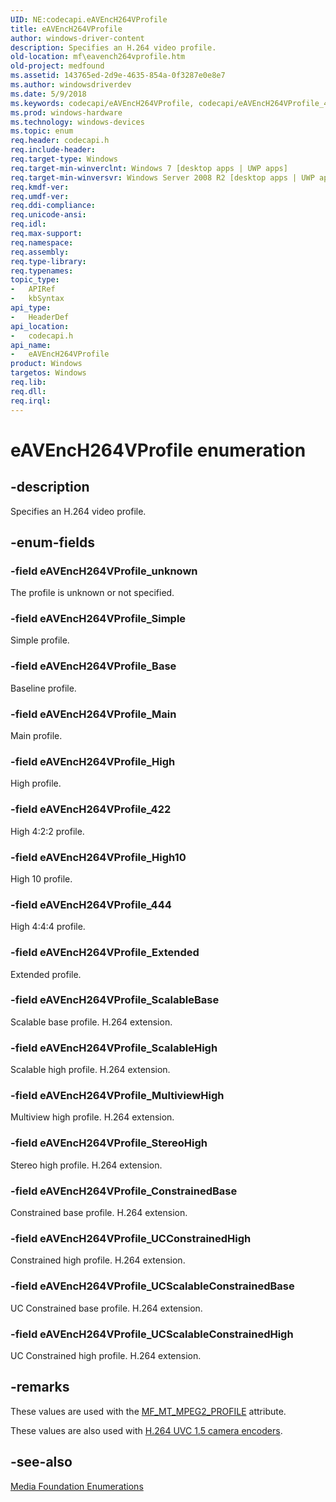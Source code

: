 ```yaml
---
UID: NE:codecapi.eAVEncH264VProfile
title: eAVEncH264VProfile
author: windows-driver-content
description: Specifies an H.264 video profile.
old-location: mf\eavench264vprofile.htm
old-project: medfound
ms.assetid: 143765ed-2d9e-4635-854a-0f3287e0e8e7
ms.author: windowsdriverdev
ms.date: 5/9/2018
ms.keywords: codecapi/eAVEncH264VProfile, codecapi/eAVEncH264VProfile_422, codecapi/eAVEncH264VProfile_444, codecapi/eAVEncH264VProfile_Base, codecapi/eAVEncH264VProfile_ConstrainedBase, codecapi/eAVEncH264VProfile_Extended, codecapi/eAVEncH264VProfile_High, codecapi/eAVEncH264VProfile_High10, codecapi/eAVEncH264VProfile_Main, codecapi/eAVEncH264VProfile_MultiviewHigh, codecapi/eAVEncH264VProfile_ScalableBase, codecapi/eAVEncH264VProfile_ScalableHigh, codecapi/eAVEncH264VProfile_Simple, codecapi/eAVEncH264VProfile_StereoHigh, codecapi/eAVEncH264VProfile_UCConstrainedHigh, codecapi/eAVEncH264VProfile_UCScalableConstrainedBase, codecapi/eAVEncH264VProfile_UCScalableConstrainedHigh, codecapi/eAVEncH264VProfile_unknown, eAVEncH264VProfile, eAVEncH264VProfile enumeration [Media Foundation], eAVEncH264VProfile_422, eAVEncH264VProfile_444, eAVEncH264VProfile_Base, eAVEncH264VProfile_ConstrainedBase, eAVEncH264VProfile_Extended, eAVEncH264VProfile_High, eAVEncH264VProfile_High10, eAVEncH264VProfile_Main, eAVEncH264VProfile_MultiviewHigh, eAVEncH264VProfile_ScalableBase, eAVEncH264VProfile_ScalableHigh, eAVEncH264VProfile_Simple, eAVEncH264VProfile_StereoHigh, eAVEncH264VProfile_UCConstrainedHigh, eAVEncH264VProfile_UCScalableConstrainedBase, eAVEncH264VProfile_UCScalableConstrainedHigh, eAVEncH264VProfile_unknown, mf.eavench264vprofile
ms.prod: windows-hardware
ms.technology: windows-devices
ms.topic: enum
req.header: codecapi.h
req.include-header: 
req.target-type: Windows
req.target-min-winverclnt: Windows 7 [desktop apps | UWP apps]
req.target-min-winversvr: Windows Server 2008 R2 [desktop apps | UWP apps]
req.kmdf-ver: 
req.umdf-ver: 
req.ddi-compliance: 
req.unicode-ansi: 
req.idl: 
req.max-support: 
req.namespace: 
req.assembly: 
req.type-library: 
req.typenames: 
topic_type:
-	APIRef
-	kbSyntax
api_type:
-	HeaderDef
api_location:
-	codecapi.h
api_name:
-	eAVEncH264VProfile
product: Windows
targetos: Windows
req.lib: 
req.dll: 
req.irql: 
---
```


# eAVEncH264VProfile enumeration


## -description


Specifies an H.264 video profile.


## -enum-fields




### -field eAVEncH264VProfile_unknown

The profile is unknown or not specified.


### -field eAVEncH264VProfile_Simple

Simple profile.


### -field eAVEncH264VProfile_Base

Baseline profile.


### -field eAVEncH264VProfile_Main

Main profile.


### -field eAVEncH264VProfile_High

High profile.


### -field eAVEncH264VProfile_422

High 4:2:2 profile.


### -field eAVEncH264VProfile_High10

High 10 profile.


### -field eAVEncH264VProfile_444

High 4:4:4 profile.


### -field eAVEncH264VProfile_Extended

Extended profile.


### -field eAVEncH264VProfile_ScalableBase

Scalable base profile. H.264 extension.


### -field eAVEncH264VProfile_ScalableHigh

Scalable high profile. H.264 extension.


### -field eAVEncH264VProfile_MultiviewHigh

Multiview high profile. H.264 extension.


### -field eAVEncH264VProfile_StereoHigh

Stereo high profile. H.264 extension.


### -field eAVEncH264VProfile_ConstrainedBase

Constrained base profile. H.264 extension.


### -field eAVEncH264VProfile_UCConstrainedHigh

Constrained high profile. H.264 extension.


### -field eAVEncH264VProfile_UCScalableConstrainedBase

UC Constrained base profile. H.264 extension.


### -field eAVEncH264VProfile_UCScalableConstrainedHigh

UC Constrained high profile. H.264 extension.


## -remarks



These values are used with the <a href="https://msdn.microsoft.com/8c6a68cb-d976-4099-8934-064f0e8f6374">MF_MT_MPEG2_PROFILE</a> attribute.

These values are also used with <a href="https://msdn.microsoft.com/B3D500DF-1FD4-4D7C-B6F8-8DE4B957ED5C">H.264 UVC 1.5 camera encoders</a>.




## -see-also




<a href="https://msdn.microsoft.com/f26a730f-18c4-4247-acaf-af1dfad19086">Media Foundation Enumerations</a>
 

 

